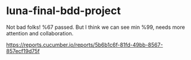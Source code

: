# luna-final-bdd-project
Not bad folks! %67 passed. But I think we can see min %99, needs more attention and collaboration.

https://reports.cucumber.io/reports/5b6b1c6f-81fd-49bb-8567-857ecf19d75f
